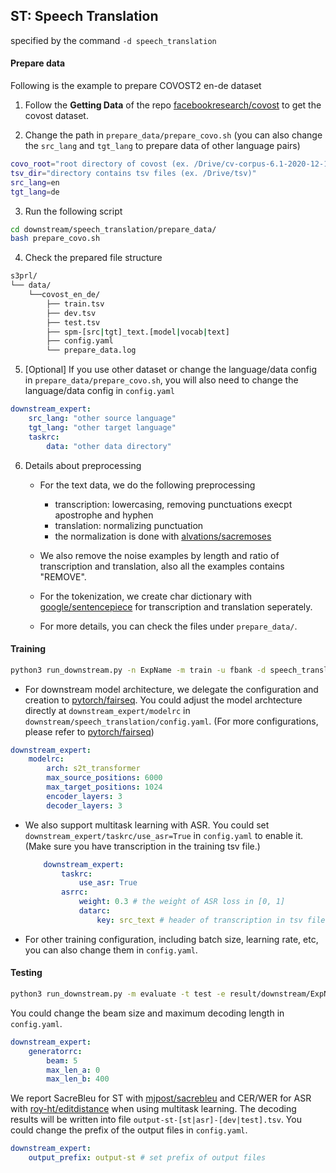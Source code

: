 ## ST: Speech Translation

specified by the command `-d speech_translation`

#### Prepare data

Following is the example to prepare COVOST2 en-de dataset

1. Follow the **Getting Data** of the repo [facebookresearch/covost](https://github.com/facebookresearch/covost) to get the covost dataset.

2. Change the path in `prepare_data/prepare_covo.sh` (you can also change the `src_lang` and `tgt_lang` to prepare data of other language pairs)

```bash
covo_root="root directory of covost (ex. /Drive/cv-corpus-6.1-2020-12-11)"
tsv_dir="directory contains tsv files (ex. /Drive/tsv)"
src_lang=en
tgt_lang=de
```

3. Run the following script

```bash
cd downstream/speech_translation/prepare_data/
bash prepare_covo.sh
```

4. Check the prepared file structure

```bash
s3prl/
└── data/
    └──covost_en_de/
        ├── train.tsv
        ├── dev.tsv
        ├── test.tsv
        ├── spm-[src|tgt]_text.[model|vocab|text]
        ├── config.yaml
        └── prepare_data.log
```

5. [Optional] If you use other dataset or change the language/data config in `prepare_data/prepare_covo.sh`, you will also need to change the language/data config in `config.yaml`

```yaml
downstream_expert:
    src_lang: "other source language"
    tgt_lang: "other target language"
    taskrc:
        data: "other data directory"
```

6. Details about preprocessing

    * For the text data, we do the following preprocessing
        * transcription: lowercasing, removing punctuations execpt apostrophe and hyphen
        * translation: normalizing punctuation
        * the normalization is done with [alvations/sacremoses](https://github.com/alvations/sacremoses)
    
    * We also remove the noise examples by length and ratio of transcription and translation, also all the examples contains "REMOVE".

    * For the tokenization, we create char dictionary with [google/sentencepiece](https://github.com/google/sentencepiece) for transcription and translation seperately.

    * For more details, you can check the files under `prepare_data/`.

#### Training

```bash
python3 run_downstream.py -n ExpName -m train -u fbank -d speech_translation
```

* For downstream model architecture, we delegate the configuration and creation to [pytorch/fairseq](https://github.com/pytorch/fairseq). You could adjust the model archtecture directly at `downstream_expert/modelrc` in `downstream/speech_translation/config.yaml`. (For more configurations, please refer to [pytorch/fairseq](https://github.com/pytorch/fairseq/blob/master/fairseq/models/speech_to_text/s2t_transformer.py))

```yaml
downstream_expert:
    modelrc:
        arch: s2t_transformer
        max_source_positions: 6000
        max_target_positions: 1024
        encoder_layers: 3
        decoder_layers: 3
```

* We also support multitask learning with ASR. You could set `downstream_expert/taskrc/use_asr=True` in `config.yaml` to enable it. (Make sure you have transcription in the training tsv file.)

    ```yaml
        downstream_expert:
            taskrc:
                use_asr: True
            asrrc:
                weight: 0.3 # the weight of ASR loss in [0, 1]
                datarc:
                    key: src_text # header of transcription in tsv file
    ```

* For other training configuration, including batch size, learning rate, etc, you can also change them in `config.yaml`.

#### Testing

```bash
python3 run_downstream.py -m evaluate -t test -e result/downstream/ExpName/dev-best.ckpt
```

You could change the beam size and maximum decoding length in `config.yaml`.

```yaml
downstream_expert:
    generatorrc:
        beam: 5
        max_len_a: 0
        max_len_b: 400
```

We report SacreBleu for ST with [mjpost/sacrebleu](https://github.com/mjpost/sacrebleu) and CER/WER for ASR with [roy-ht/editdistance](https://github.com/roy-ht/editdistance) when using multitask learning.
The decoding results will be written into file `output-st-[st|asr]-[dev|test].tsv`. You could change the prefix of the output files in `config.yaml`.
```yaml
downstream_expert:
    output_prefix: output-st # set prefix of output files
```